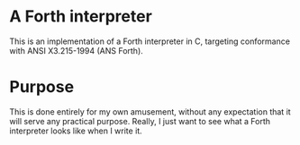 A Forth interpreter
===================
This is an implementation of a Forth interpreter in C, targeting
conformance with ANSI X3.215-1994 (ANS Forth).

Purpose
=======
This is done entirely for my own amusement, without any expectation
that it will serve any practical purpose.  Really, I just want to see
what a Forth interpreter looks like when I write it.
